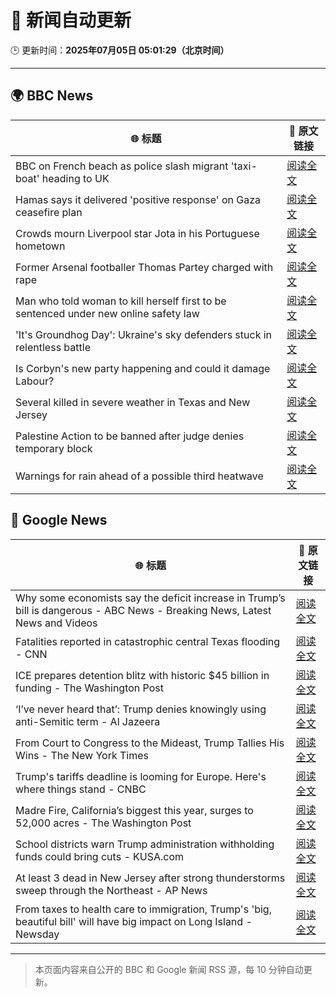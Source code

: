 # 🧠 新闻自动更新

🕒 更新时间：**2025年07月05日 05:01:29（北京时间）**

---

## 🌍 BBC News

| 🌐 标题 | 🔗 原文链接 |
|--------|-------------|
| BBC on French beach as police slash migrant 'taxi-boat' heading to UK | [阅读全文](https://www.bbc.com/news/articles/c5ygjjxjlplo) |
| Hamas says it delivered 'positive response' on Gaza ceasefire plan | [阅读全文](https://www.bbc.com/news/articles/cnvmrmvp98go) |
| Crowds mourn Liverpool star Jota in his Portuguese hometown | [阅读全文](https://www.bbc.com/news/articles/c8xvr9v1exlo) |
| Former Arsenal footballer Thomas Partey charged with rape | [阅读全文](https://www.bbc.com/news/articles/c39zr7y9ep3o) |
| Man who told woman to kill herself first to be sentenced under new online safety law | [阅读全文](https://www.bbc.com/news/articles/cpwqy40wxw1o) |
| 'It's Groundhog Day': Ukraine's sky defenders stuck in relentless battle | [阅读全文](https://www.bbc.com/news/articles/c4gkzgqe30yo) |
| Is Corbyn's new party happening and could it damage Labour? | [阅读全文](https://www.bbc.com/news/articles/cedg56670qdo) |
| Several killed in severe weather in Texas and New Jersey | [阅读全文](https://www.bbc.com/news/articles/cwyelx3x5k0o) |
| Palestine Action to be banned after judge denies temporary block | [阅读全文](https://www.bbc.com/news/articles/c93901n9z0qo) |
| Warnings for rain ahead of a possible third heatwave | [阅读全文](https://www.bbc.com/weather/articles/ckgde440z59o) |

## 📰 Google News

| 🌐 标题 | 🔗 原文链接 |
|--------|-------------|
| Why some economists say the deficit increase in Trump’s bill is dangerous - ABC News - Breaking News, Latest News and Videos | [阅读全文](https://news.google.com/rss/articles/CBMiogFBVV95cUxOdG9acEpha3NmTGdWckZ3T1poWFpuSVA3WmxVRUlsWElHVVQxQUlhRmZGOXVhenpvMU5ucExHdG8yUmo3ZkZNVm5xUlVFZTdubkJnMkxuZE5oME4yRTNkSHFUejY3aF9tbzVhRWJxa1VuUWpRelRjUVlQRC14amt6amJmZzZfU0xOYmNIanlDYkwxMWtJRjR3SWxSMzRSdXhGMGfSAacBQVVfeXFMUHJOaElBWTFxNjJVMzlDcDFqMFphLTVRQlFTZUtuNGd6YzJUMVB6VzVsMWZxUGM3U1ZUdjBlcGpJaG41cTdxVkJicEdieEpDUDhabUx1UTJ4VklmYnlnOTBkRjNBZ0NzU2RPbVQ0M3IteVBNVGtQM25RM0w4MUdkZjFwM0Q1VDNWTnVLc2JXSGNRa3BWaVJBNzI3bS1Nb3ZEMjdMd1g0Y1E?oc=5) |
| Fatalities reported in catastrophic central Texas flooding - CNN | [阅读全文](https://news.google.com/rss/articles/CBMicEFVX3lxTFB2Mm10RXhkc0gzZUt3LXdWMHdlZmV1SU9SU1l5eEVtMzNhVV9aR1pTN3Z6WEpIaXBkdnhSbkRjS3FXZnNDWEhsVXpTdU0tMGNUYzIyMlF0NG10TWVzX0ZIVHFWY3NYbjE5THVveVE5VEU?oc=5) |
| ICE prepares detention blitz with historic $45 billion in funding - The Washington Post | [阅读全文](https://news.google.com/rss/articles/CBMijwFBVV95cUxNQ21vazhQMFBFMmNXMlFQcWJiaWdGMGdMaWtiUTRmUjY2TWZuSjYtSTZlY0lYc1BULTBIUWtsUFZjSTJoUlRHOE5IdzUxVTNjVVNlN0VUZ29lZ09IYnQ0c1h0RlBnR3VfMWYxd0tmM0JIeTFoeEtaTDFjMHk1UGZCZzhNTF9nSFVYWFZFcDFTYw?oc=5) |
| ‘I’ve never heard that’: Trump denies knowingly using anti-Semitic term - Al Jazeera | [阅读全文](https://news.google.com/rss/articles/CBMiqwFBVV95cUxNSlZ1Y2NDTWk4dkNTSkdBaXk0YnQwU3ZNMHUwS3Y1bkZPbmpBLTJxcnhIU2EzZlBNTU5uLXZTRF9fSkJqSlF6TU9oZldUMVl4SmZ4cmlaZHZIREZrT3JSaHpYbWdlWHZKb2kwSlF3WHJTLWNTN3ZsMkh5eVRYVDZnd2w1eHhqLXdzUXBSRUNOc2RTMkhNSWVXMVpYcVh1RXZfd3lMSFk0X3ZpRkHSAbABQVVfeXFMTm40RDJSTUZSMXF2YWVCSEV2Q3FMVDZ0MlZRQ1FKRzl6Tml4VHBHTkRxSmx0NWVVX1JoNEI3RmRncVJJQnJrS0tOX0JfbzlNczdRSE5hXzJTeUIxM2doMy1Za3BWakJ0ZjUyaFVGcnF2T05qM2IyNTFhT0Utb3JvZXdLY0Z5dVhIWXZaYUhqcm0tc0xmM2RJbDN6UmpfVm1SVFd4Y0pCVndibTlnekUtR3g?oc=5) |
| From Court to Congress to the Mideast, Trump Tallies His Wins - The New York Times | [阅读全文](https://news.google.com/rss/articles/CBMijwFBVV95cUxPM1hDNzhsSDVOLUYwWnZ6d3B5NFNiTm1YV2ZwYVlkMmRMOV9jWk16azFyQ3JrcTh4TGNnOUFpdFU4dldnNWhINlRqRkVrSzhYTTRGSHV5R2h5VkhIT2FkTVhLNlJyREVvY1NKZzBlRHI5bUMwLURua1hWYmFiaEx5cTlLMl95bG5kRFlXY2IxUQ?oc=5) |
| Trump's tariffs deadline is looming for Europe. Here's where things stand - CNBC | [阅读全文](https://news.google.com/rss/articles/CBMiqwFBVV95cUxQbGxPeFh1UUp3MGk1QzdvMHhfNUNBZ2FkVnNMUWw1ejl6YmVSUGFNanlRSGRkNW00Si1qQW1KNk50YUNXNkFkanNBM05rN0xMNFdpa05ISUEtUHVGNTFidnQxTVZ3MlpONko5UVlYODZIY1pXVG9ldVdLYXRZUGV2d0VPNDM1VG9kUGpVYmlrWXhGYW9VWXdpWUVmNVJzQ0dVd2hfVmIzSmRZa1HSAbABQVVfeXFMT29tck1iZXRxbVEyQ0g0bmFVOHg0ZFJaLUtacXRYbzdyTVZrcC1FZmpxMUxqa1o3M2JoMGNXWlRsajViNUY2VGRQTklOZEJwMVp3RTdNMEozUU9hWG1uaHBtLTBhOEpXdDVUZEN5d2hscTZZYVlGVC0zZGlGaW9OMFAtRUVZQUllZ1g3eVd2eWcwQWZWcy1COVpTZjdMbzFSQ0xfdmxKSXFGUkc1TlFObDU?oc=5) |
| Madre Fire, California’s biggest this year, surges to 52,000 acres - The Washington Post | [阅读全文](https://news.google.com/rss/articles/CBMie0FVX3lxTFBYM3JHUi1ha3lNYXdYYVFsYUs0QTFfWHFZcnB6czRZOFE0RGwxdlRscGhSb2lDWTAyS20xb2xDY185WW50REt5dG1XY1k5dmVEbzNxSmVBZWdoRHFGTy0xRFc3S1g2bHhQNkdESW1QSGRDdGlwM190U1RqWQ?oc=5) |
| School districts warn Trump administration withholding funds could bring cuts - KUSA.com | [阅读全文](https://news.google.com/rss/articles/CBMi3gFBVV95cUxPOW92TmlqYjlHU0ZxZXlYeWxYcTEzdHhhaC1yZkFwYmZWSXhQSVprQXBCUUJ2TW1TaUdHekYzWTBaWFRvd1hUX3Yza0VLQXV1V1RyMWRsVVZkUnZuY3cxOS1hT2g5YnZwWUJNZVZLZkZ5ejdGeTNzand6TnhJaUtOT2xQTTFSOURIQmFGNFhod3RDOWpKRjJUcU1KR2VpYUFSTUUwTmk1UF9SVk9ZaXpJakd1Vmc0YklIWEwzVGFEd01WeDVKNFgwTHY4Zk1BWDUwblNuUWIwSlBMT3NwbUE?oc=5) |
| At least 3 dead in New Jersey after strong thunderstorms sweep through the Northeast - AP News | [阅读全文](https://news.google.com/rss/articles/CBMipAFBVV95cUxORC1HNklKdUVLRFZIb042SFZIMUNaRnBaV2xFbENMTEVMUHZVUzRlX1Vab0VuY1RKNnd6MndrX1otWlFPLW1QcGxRU29HRS1raDB0bkdUVlhMTEh5ZkVOSmlHYXlVazJfbUNOSVR0SGhLbC1EcmhyczVpQmU2bjRRWnRCU0tDVzAzbHNpY3A5cVpzYUNuUjN4M0UzYkQ2RV9MdG9Ldg?oc=5) |
| From taxes to health care to immigration, Trump's 'big, beautiful bill' will have big impact on Long Island - Newsday | [阅读全文](https://news.google.com/rss/articles/CBMid0FVX3lxTFBiMjFHd0dHVFJMbHVXSC1OdVU3UjRCZkQwNDFQMVVobnZ6ME9WMUgxTGhQQ3FadGVaNE1JczVhbHhOcGZwU1N1MDFRbjl3U0h4Sjl2T1k1aFA0UFZucUd4dGd5VWZaODhWdmFQYUNQY2lFLU5OSFFJ?oc=5) |

---
> 本页面内容来自公开的 BBC 和 Google 新闻 RSS 源，每 10 分钟自动更新。